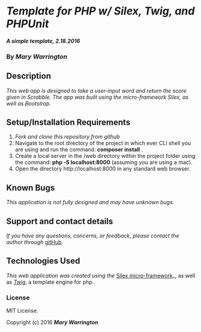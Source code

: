 # _Template for PHP w/ Silex, Twig, and PHPUnit_

#### _A simple template, 2.18.2016_

### By _**Mary Warrington**_

## Description

_This web app is designed to take a user-input word and return the score given in Scrabble. The app was built using the micro-framework Silex, as well as Bootstrap._

## Setup/Installation Requirements

1. _Fork and clone this repository from github_
2. Navigate to the root directory of the project in which ever CLI shell you are using and run the command: __composer install__ .
3. Create a local server in the /web directory within the project folder using the command: __php -S localhost:8000__ (assuming you are using a mac).
4. Open the directory http://localhost:8000 in any standard web browser.

## Known Bugs

_This application is not fully designed and may have unknown bugs._

## Support and contact details

_If you have any questions, concerns, or feedback, please contact the author through_ [gitHub](https://github.com/marywarrington).

## Technologies Used

_This web application was created using the_  [Silex micro-framework](http://silex.sensiolabs.org/)_, as well as _[Twig](http://twig.sensiolabs.org/)_, a template engine for php.

### License

MIT License.

Copyright (c) 2016 **_Mary Warrington_**
